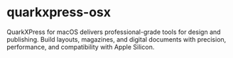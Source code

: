 # quarkxpress-osx
QuarkXPress for macOS delivers professional-grade tools for design and publishing. Build layouts, magazines, and digital documents with precision, performance, and compatibility with Apple Silicon.
